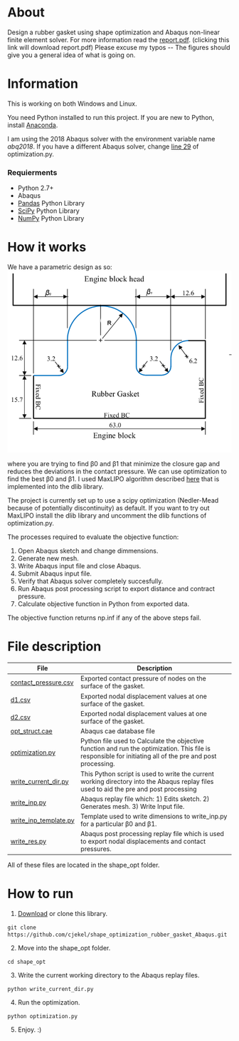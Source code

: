 # About

Design a rubber gasket using shape optimization and Abaqus non-linear finite element solver. For more information read the [report.pdf](https://github.com/cjekel/shape_optimization_rubber_gasket_Abaqus/raw/master/report.pdf). (clicking this link will download report.pdf) Please excuse my typos -- The figures should give you a general idea of what is going on.

# Information

This is working on both Windows and Linux.

You need Python installed to run this project. If you are new to Python, install [Anaconda](https://www.anaconda.com/download/#linux).

I am using the 2018 Abaqus solver with the environment variable name *abq2018*. If you have a different Abaqus solver, change [line 29](https://github.com/cjekel/shape_optimization_rubber_gasket_Abaqus/blob/master/shape_opt/optimization.py#L29) of optimization.py.

### Requierments
- Python 2.7+
- Abaqus 
- [Pandas](http://pandas.pydata.org/) Python Library
- [SciPy](https://www.scipy.org/) Python Library
- [NumPy](http://www.numpy.org/) Python Library

# How it works

We have a parametric design as so:
![Parametric design](https://github.com/cjekel/shape_optimization_rubber_gasket_Abaqus/raw/master/pictures/param.png)

where you are trying to find β0 and β1 that minimize the closure gap and reduces the deviations in the contact pressure. We can use optimization to find the best β0 and β1. I used MaxLIPO algorithm described [here](http://blog.dlib.net/2017/12/a-global-optimization-algorithm-worth.html) that is implemented into the dlib library.

The project is currently set up to use a scipy optimization (Nedler-Mead because of potentially discontinuity) as default. If you want to try out MaxLIPO install the dlib library and uncomment the dlib functions of optimization.py.

The processes required to evaluate the objective function:
1. Open Abaqus sketch and change dimmensions.
2. Generate new mesh.
3. Write Abaqus input file and close Abaqus.
4. Submit Abaqus input file.
5. Verify that Abaqus solver completely succesfully.
6. Run Abaqus post processing script to export distance and contract pressure.
7. Calculate objective function in Python from exported data.

The objective function returns np.inf if any of the above steps fail.  

# File description

| File        | Description  |
| ------------- |-------------|
| [contact_pressure.csv](https://github.com/cjekel/shape_optimization_rubber_gasket_Abaqus/blob/master/shape_opt/contact_pressure.csv)      | Exported contact pressure of nodes on the surface of the gasket. |
| [d1.csv](https://github.com/cjekel/shape_optimization_rubber_gasket_Abaqus/blob/master/shape_opt/d1.csv)    | Exported nodal displacement values at one surface of the gasket.    |
[d2.csv](https://github.com/cjekel/shape_optimization_rubber_gasket_Abaqus/blob/master/shape_opt/d2.csv)    | Exported nodal displacement values at one surface of the gasket.    |
| [opt_struct.cae](https://github.com/cjekel/shape_optimization_rubber_gasket_Abaqus/blob/master/shape_opt/opt_struct.cae)  | Abaqus cae database file |
| [optimization.py](https://github.com/cjekel/shape_optimization_rubber_gasket_Abaqus/blob/master/shape_opt/optimization.py) | Python file used to Calculate the objective function and run the optimization. This file is responsible for initiating all of the pre and post processing. |
| [write_current_dir.py](https://github.com/cjekel/shape_optimization_rubber_gasket_Abaqus/blob/master/shape_opt/write_current_dir.py) | This Python script is used to write the current working directory into the Abaqus replay files used to aid the pre and post processing |
| [write_inp.py](https://github.com/cjekel/shape_optimization_rubber_gasket_Abaqus/blob/master/shape_opt/write_inp.py) | Abaqus replay file which: 1) Edits sketch. 2) Generates mesh. 3) Write Input file. |
| [write_inp_template.py](https://github.com/cjekel/shape_optimization_rubber_gasket_Abaqus/blob/master/shape_opt/write_inp_template.py) | Template used to write dimensions to write_inp.py for a particular β0 and β1. |
| [write_res.py](https://github.com/cjekel/shape_optimization_rubber_gasket_Abaqus/blob/master/shape_opt/write_res.py) | Abaqus post processing replay file which is used to export nodal displacements and contact pressures. |

All of these files are located in the shape_opt folder.

# How to run

1. [Download](https://github.com/cjekel/shape_optimization_rubber_gasket_Abaqus/archive/master.zip) or clone this library.
```
git clone https://github.com/cjekel/shape_optimization_rubber_gasket_Abaqus.git
```
2. Move into the shape_opt folder.
```
cd shape_opt
```
3. Write the current working directory to the Abaqus replay files.
```
python write_current_dir.py
```
4. Run the optimization.
```
python optimization.py
```
5. Enjoy. :)
